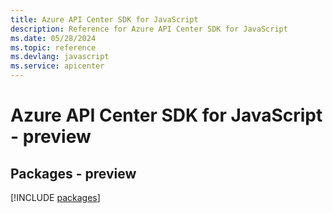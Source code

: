 ```yaml
---
title: Azure API Center SDK for JavaScript
description: Reference for Azure API Center SDK for JavaScript
ms.date: 05/28/2024
ms.topic: reference
ms.devlang: javascript
ms.service: apicenter
---
```

# Azure API Center SDK for JavaScript - preview
## Packages - preview
[!INCLUDE [packages](api-center-index.md)]